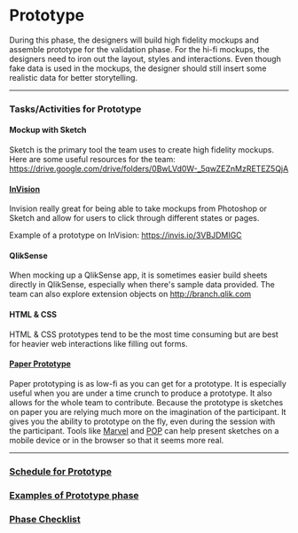 # Prototype

During this phase, the designers will build high fidelity mockups and assemble prototype for the validation phase. For the hi-fi mockups, the designers need to iron out the layout, styles and interactions. Even though fake data is used in the mockups, the designer should still insert some realistic data for better storytelling. 


---

### Tasks/Activities for Prototype

#### Mockup with Sketch

Sketch is the primary tool the team uses to create high fidelity mockups. Here are some useful resources for the team: https://drive.google.com/drive/folders/0BwLVd0W-_5qwZEZnMzRETEZ5QjA


#### [InVision](http://www.invisionapp.com/)

Invision really great for being able to take mockups from Photoshop or Sketch and
allow for users to click through different states or pages. 

Example of a prototype on InVision: https://invis.io/3VBJDMIGC


#### QlikSense

When mocking up a QlikSense app, it is sometimes easier build sheets directly in QlikSense, especially when there's sample data provided. The team can also explore extension objects on http://branch.qlik.com


#### HTML & CSS

HTML & CSS prototypes tend to be the most time consuming but are best for
heavier web interactions like filling out forms.

#### [Paper Prototype](http://alistapart.com/article/paperprototyping)

Paper prototyping is as low-fi as you can get for a prototype.
It is especially useful when you are
under a time crunch to produce a prototype.
It also allows for the whole team to contribute.
Because the prototype is sketches on paper you are relying
much more on the imagination of the participant.
It gives you the ability to prototype on the fly,
even during the session with the participant.
Tools like [Marvel](https://marvelapp.com/apps) 
and [POP](https://popapp.in/) can help
present sketches on a mobile device
or in the browser so that it seems more real.

---
### [Schedule for Prototype](SCHEDULE.md)
### [Examples of Prototype phase](EXAMPLES.md)
### [Phase Checklist](CHECKLIST.md)
